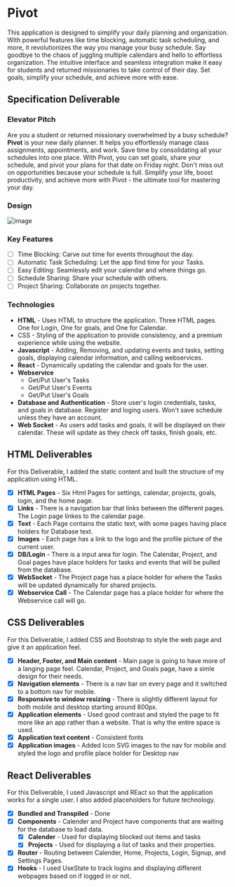 # Pivot

This application is designed to simplify your daily planning and organization. With powerful features like time blocking, automatic task scheduling, and more, it revolutionizes the way you manage your busy schedule. Say goodbye to the chaos of juggling multiple calendars and hello to effortless organization. The intuitive interface and seamless integration make it easy for students and returned missionaries to take control of their day. Set goals, simplify your schedule, and achieve more with ease.

## Specification Deliverable

### Elevator Pitch

Are you a student or returned missionary overwhelmed by a busy schedule? **Pivot** is your new daily planner. It helps you effortlessly manage class assignments, appointments, and work. Save time by consolidating all your schedules into one place. With Pivot, you can set goals, share your schedule, and pivot your plans for that date on Friday night. Don't miss out on opportunities because your schedule is full. Simplify your life, boost productivity, and achieve more with Pivot - the ultimate tool for mastering your day.

### Design

![image](https://github.com/user-attachments/assets/ca52c1fd-3d8e-4317-86c8-3943c8357ba3)

### Key Features

- [ ] Time Blocking: Carve out time for events throughout the day.
- [ ] Automatic Task Scheduling: Let the app find time for your Tasks.
- [ ] Easy Editing: Seamlessly edit your calendar and where things go.
- [ ] Schedule Sharing: Share your schedule with others.
- [ ] Project Sharing: Collaborate on projects together.
<!--

### Future Features

- [ ] Goal Tracking: Set and track personal goals.
- [ ] Offline Mode
- [ ] Appointment Scheduling
- [ ] Contact Importing (Addresses and Contact)
- [ ] Map View
- [ ] Task Orgnaization
- [ ] Custom Event Types
- [ ] Team Calendars
- [ ] Team Task Scheduling
- [ ] Task Ticket Tracking
- [ ] Task Breaking up (Split larger tasks into smaller parts)
- [ ] Organizations
- [ ] Task Ticket Flow
- [ ] Reporting and Reviewing
- [ ] Task Reminders
- [ ] Task Time Optimizer (Tracks the time you take on tasks to provide real data on how long a tasks takes)
- [ ] Plugin Support
- [ ] Syncing with other Calendar Apps
- [ ] Event Invitations
- [ ] Task Dash Board (Review of their tasks, time, etc.)
- [ ] Class Features (Homework, Exams, etc.)
-->

### Technologies

- **HTML** - Uses HTML to structure the application. Three HTML pages. One for Login, One for goals, and One for Calendar.
- CSS - Styling of the application to provide consistency, and a premium experience while using the website.
- **Javascript** - Adding, Removing, and updating events and tasks, setting goals, displaying calendar information, and calling webservices.
- **React** - Dynamically updating the calendar and goals for the user.
- **Webservice**
  - Get/Put User's Tasks
  - Get/Put User's Events
  - Get/Put User's Goals
- **Database and Authentication** - Store user's login credentials, tasks, and goals in database. Register and loging users. Won't save schedule unless they have an account.
- **Web Socket** - As users add tasks and goals, it will be displayed on their calendar. These will update as they check off tasks, finish goals, etc.

## HTML Deliverables

For this Deliverable, I added the static content and built the structure of my application using HTML.

- [x] **HTML Pages** - Six Html Pages for settings, calendar, projects, goals, login, and the home page.
- [x] **Links** - There is a navigation bar that links between the different pages. The Login page linkes to the calendar page.
- [x] **Text** - Each Page contains the static text, with some pages having place holders for Database text.
- [x] **Images** - Each page has a link to the logo and the profile picture of the current user.
- [x] **DB/Login** - There is a input area for login. The Calendar, Project, and Goal pages have place holders for tasks and events that will be pulled from the database.
- [x] **WebSocket** - The Project page has a place holder for where the Tasks will be updated dynamically for shared projects.
- [x] **Webservice Call** - The Calendar page has a place holder for where the Webservice call will go.

## CSS Deliverables

For this Deliverable, I added CSS and Bootstrap to style the web page and give it an application feel.

- [x] **Header, Footer, and Main content** - Main page is going to have more of a langing page feel. Calendar, Project, and Goals page, have a simle design for their needs.
- [x] **Navigation elements** - There is a nav bar on every page and it switched to a bottom nav for mobile.
- [x] **Responsive to window resizing** - There is slightly different layout for both mobile and desktop starting around 800px.
- [x] **Application elements** - Used good contrast and styled the page to fit more like an app rather than a website. That is why the entire space is used.
- [x] **Application text content** - Consistent fonts
- [x] **Application images** - Added Icon SVG images to the nav for mobile and styled the logo and profile place holder for Desktop nav

## React Deliverables

For this Deliverable, I used Javascript and REact so that the application works for a single user. I also added placeholders for future technology.

- [x] **Bundled and Transpiled** - Done
- [x] **Components** - Calender and Project have components that are waiting for the database to load data.
  - [x] **Calender** - Used for displaying blocked out items and tasks
  - [x] **Projects** - Used for displaying a list of tasks and their properties.
- [x] **Router** - Routing between Calender, Home, Projects, Login, Signup, and Settings Pages.
- [x] **Hooks** - I used UseState to track logins and displaying different webpages based on if logged in or not.